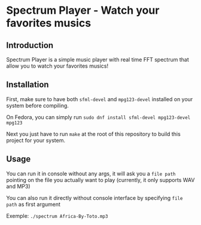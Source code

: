 # Spectrum Player - Watch your favorites musics 
## Introduction

Spectrum Player is a simple music player with real time FFT spectrum that allow you to watch your favorites musics!

## Installation

First, make sure to have both `sfml-devel` and `mpg123-devel` installed on your system before compiling.

On Fedora, you can simply run `sudo dnf install sfml-devel mpg123-devel mpg123`

Next you just have to run `make` at the root of this repository to build this project for your system.

## Usage

You can run it in console without any args, it will ask you a `file path` pointing on the file you actually want to play (currently, it only supports WAV and MP3)

You can also run it directly without console interface by specifying `file path` as first argument

Exemple: `./spectrum Africa-By-Toto.mp3`
